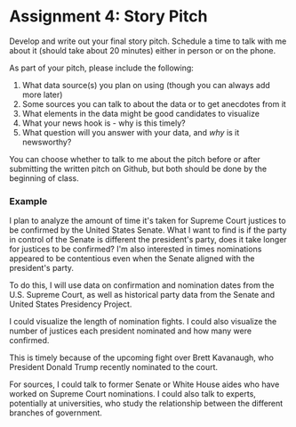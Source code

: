 # Assignment 4: Story Pitch

Develop and write out your final story pitch. Schedule a time to talk with me about it (should take about 20 minutes) either in person or on the phone. 

As part of your pitch, please include the following:

1. What data source(s) you plan on using (though you can always add more later)
2. Some sources you can talk to about the data or to get anecdotes from it
3. What elements in the data might be good candidates to visualize
4. What your news hook is - why is this timely?
5. What question will you answer with your data, and _why_ is it newsworthy?

You can choose whether to talk to me about the pitch before or after submitting the written pitch on Github, but both should be done by the beginning of class.

### Example 

I plan to analyze the amount of time it's taken for Supreme Court justices to be confirmed by the United States Senate. What I want to find is if the party in control of the Senate is different the president's party, does it take longer for justices to be confirmed? I'm also interested in times nominations appeared to be contentious even when the Senate aligned with the president's party.

To do this, I will use data on confirmation and nomination dates from the U.S. Supreme Court, as well as historical party data from the Senate and United States Presidency Project.

I could visualize the length of nomination fights. I could also visualize the number of justices each president nominated and how many were confirmed.

This is timely because of the upcoming fight over Brett Kavanaugh, who President Donald Trump recently nominated to the court.

For sources, I could talk to former Senate or White House aides who have worked on Supreme Court nominations. I could also talk to experts, potentially at universities, who study the relationship between the different branches of government.


